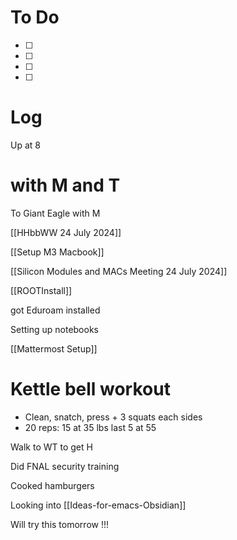 




# To Do
 - [ ] 
 - [ ] 
 - [ ]  
 - [ ]  



# Log

Up at 8

# with M and T

To Giant Eagle with M

[[HHbbWW 24 July 2024]]

[[Setup M3 Macbook]]

[[Silicon Modules and MACs Meeting 24 July 2024]]

[[ROOTInstall]]

got Eduroam installed

Setting up notebooks

[[Mattermost Setup]]

# Kettle bell workout
- Clean, snatch, press + 3 squats each sides
- 20 reps: 15 at 35 lbs last 5 at 55

Walk to WT to get H

Did FNAL security training

Cooked hamburgers

Looking into [[Ideas-for-emacs-Obsidian]]

Will try this tomorrow !!!
